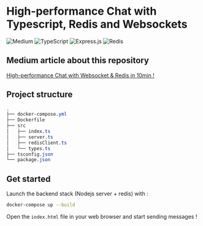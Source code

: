 # High-performance Chat with Typescript, Redis and Websockets

![Medium](https://img.shields.io/badge/Medium-12100E?style=for-the-badge&logo=medium&logoColor=white)
![TypeScript](https://img.shields.io/badge/typescript-%23007ACC.svg?style=for-the-badge&logo=typescript&logoColor=white)
![Express.js](https://img.shields.io/badge/express.js-%23404d59.svg?style=for-the-badge&logo=express&logoColor=%2361DAFB)
![Redis](https://img.shields.io/badge/redis-%23DD0031.svg?style=for-the-badge&logo=redis&logoColor=white)

## Medium article about this repository

[High-performance Chat with Websocket & Redis in 10min !](https://medium.com/@meidi.airouche/high-performance-chat-with-websocket-redis-in-10min-0498ffaa43b4)

## Project structure

```css
.
├── docker-compose.yml
├── Dockerfile
├── src
│   ├── index.ts
│   ├── server.ts
│   ├── redisClient.ts
│   └── types.ts
├── tsconfig.json
└── package.json
```

## Get started

Launch the backend stack (Nodejs server + redis) with :

```bash
docker-compose up --build
```

Open the `index.html` file in your web browser and start sending messages !
